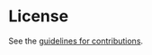 # License

See the
[guidelines for contributions](https://github.com/igorlord/draft-xxx-ippm-flow-measurements/blob/master/CONTRIBUTING.md).
